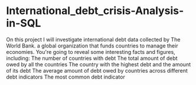 # International_debt_crisis-Analysis-in-SQL
On this project I will investigate international debt data collected by The World Bank. a global organization that funds countries to manage their economies. You're going to reveal some interesting facts and figures, including:
The number of countries with debt
The total amount of debt owed by all the countries
The country with the highest debt and the amount of its debt
The average amount of debt owed by countries across different debt indicators
The most common debt indicator

